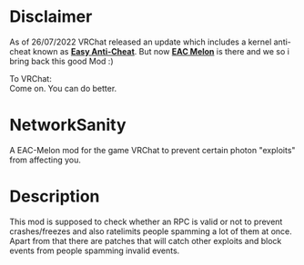 # Disclaimer
As of 26/07/2022 VRChat released an update which includes a kernel anti-cheat known as [**Easy Anti-Cheat**](https://easy.ac).
But now [**EAC Melon**](https://thats.gg/melonloader/) is there and we so i bring back this good Mod :)

To VRChat:  
Come on. You can do better.

# NetworkSanity
A EAC-Melon mod for the game VRChat to prevent certain photon "exploits" from affecting you.

# Description
This mod is supposed to check whether an RPC is valid or not to prevent crashes/freezes and also ratelimits people spamming a lot of them at once.
Apart from that there are patches that will catch other exploits and block events from people spamming invalid events.
